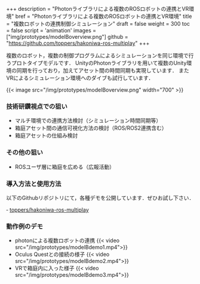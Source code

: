 +++
description = "Photonライブラリによる複数のROSロボットの連携とVR環境"
bref = "Photonライブラリによる複数のROSロボットの連携とVR環境"
title = "複数ロボットの連携制御シミュレーション"
draft = false
weight = 300
toc = false
script = 'animation'
images = ["img/prototypes/modelBoverview.png"]
github = "https://github.com/toppers/hakoniwa-ros-multiplay"
+++

複数のロボット，複数の制御プログラムによるシミュレーションを同じ環境で行うプロトタイプモデルです．
UnityのPhotonライブラリを用いて複数のUnity環境の同期を行っており，加えてアセット間の時間同期も実現しています．
またVRによるシミュレーション環境へのダイブも試行しています．

{{< image src="/img/prototypes/modelBoverview.png" width="700" >}}

### 技術研鑽視点での狙い

- マルチ環境での連携方法検討（シミュレーション時間同期等）
- 箱庭アセット間の通信可視化方法の検討（ROS/ROS2連携含む）
- 箱庭アセットの仕組み検討

### その他の狙い

- ROSユーザ層に箱庭を広める（広報活動）

### 導入方法と使用方法

以下のGithubリポジトリにて，各種デモを公開しています．ぜひお試し下さい．

‐ [toppers/hakoniwa-ros-multiplay]("https://github.com/toppers/hakoniwa-ros-multiplay")

### 動作例のデモ
- photonによる複数ロボットの連携
{{< video src="/img/prototypes/modelBdemo1.mp4">}}
- Oculus Questとの接続の様子
{{< video src="/img/prototypes/modelBdemo2.mp4">}}
- VRで箱庭内に入った様子
{{< video src="/img/prototypes/modelBdemo3.mp4">}}

